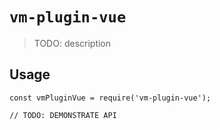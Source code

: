 # `vm-plugin-vue`

> TODO: description

## Usage

```
const vmPluginVue = require('vm-plugin-vue');

// TODO: DEMONSTRATE API
```
